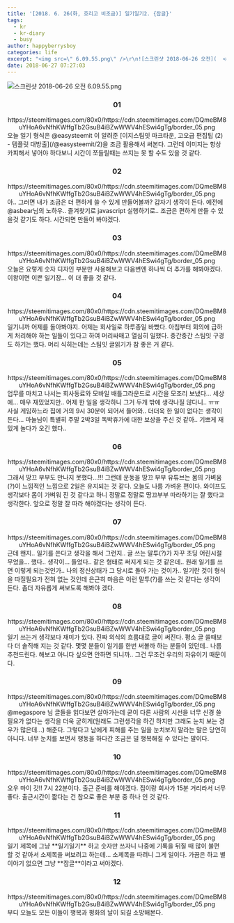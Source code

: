 ```yaml
---
title: '[2018. 6. 26(화, 흐리고 비조금)] 일기일기2. {잡글}'
tags:
  - kr
  - kr-diary
  - busy
author: happyberrysboy
categories: life
excerpt: "<img src=\" 6.09.55.png\" />\r\n![스크린샷 2018-06-26 오전](  <center><h3>01</h3>/cdn.steemitimages.com/DQmeBM8uYHoA6vNfhKWffgTb2GsuB4iBZwWWV4hESwi4gTg/border_05.png </center> 오늘 일기 형식은 @easysteemit 이 알려준  [이지스팀잇 마크타운, 고오급 편집팁 (2....."
date: 2018-06-27 07:27:03
---
```


![스크린샷 2018-06-26 오전 6.09.55.png](https://ipfs.busy.org/ipfs/Qmc4dGAZ78FXjSKroZVBQkEQjGmHAAQ7318Rnfx8jvbrbq)

<center><h3>01</h3>https://steemitimages.com/80x0/https://cdn.steemitimages.com/DQmeBM8uYHoA6vNfhKWffgTb2GsuB4iBZwWWV4hESwi4gTg/border_05.png
</center>
오늘 일기 형식은 @easysteemit 이 알려준  [이지스팀잇 마크타운, 고오급 편집팁 (2) - 템플릿 대방출](/@easysteemit/2)을 조금 활용해서 써본다. 그런데 이미지는 항상 카피해서 넣어야 하다보니 시간이 쪼들릴때는 쓰지는 못 할 수도 있을 것 같다.
<br>
<center><h3>02</h3>https://steemitimages.com/80x0/https://cdn.steemitimages.com/DQmeBM8uYHoA6vNfhKWffgTb2GsuB4iBZwWWV4hESwi4gTg/border_05.png
</center>
아.. 그러면 내가 조금은 더 편하게 쓸 수 있게 만들어볼까? 갑자기 생각이 든다. 예전에 @asbear님의 노하우.. 즐겨찾기로 javascript 실행하기로.. 조금은 편하게 만들 수 있을것 같기도 하다. 시간되면 만들어 봐야겠다.
<br>
<center><h3>03</h3>https://steemitimages.com/80x0/https://cdn.steemitimages.com/DQmeBM8uYHoA6vNfhKWffgTb2GsuB4iBZwWWV4hESwi4gTg/border_05.png
</center>
오늘은 요렇게 숫자 디자인 부분만 사용해보고 다음번엔 하나씩 더 추가를 해봐야겠다. 이왕이면 이쁜 일기장... 이 더 좋을 것 같다.
<br>
<center><h3>04</h3>https://steemitimages.com/80x0/https://cdn.steemitimages.com/DQmeBM8uYHoA6vNfhKWffgTb2GsuB4iBZwWWV4hESwi4gTg/border_05.png
</center>
일기니까 어제를 돌아봐야지. 어제는 회사일로 하루종일 바빴다. 아침부터 회의에 급하게 처리해야 하는 일들이 있다고 하여 머리싸매고 열심히 일했다. 중간중간 스팀잇 구경도 하기는 했다. 머리 식히는데는 스팀잇 글읽기가 참 좋은 거 같다.

<br>
<center><h3>05</h3>https://steemitimages.com/80x0/https://cdn.steemitimages.com/DQmeBM8uYHoA6vNfhKWffgTb2GsuB4iBZwWWV4hESwi4gTg/border_05.png
</center>
업무를 마치고 나서는 회사동료와 모바일 배틀그라운드로 시간을 모조리 보냈다... 세상에... 매우 재밌었지만.. 어제 한 일을 생각하니 그거 두개 밖에 생각나질 않다니.. ㅠㅠ 사실 게임하느라 집에 거의 9시 30분이 되어서 들어와.. 더더욱 한 일이 없다는 생각이 든다... 마눌님이 특별히 주말 2박3일 독박휴가에 대한 보상을 주신 것 같아.. 기쁘게 재밌게 놀다가 오긴 했다.. 

<br>
<center><h3>06</h3>https://steemitimages.com/80x0/https://cdn.steemitimages.com/DQmeBM8uYHoA6vNfhKWffgTb2GsuB4iBZwWWV4hESwi4gTg/border_05.png
</center>
그래서 땅끄 부부도 만나지 못했다...!!! 그런데 운동을 땅끄 부부 유튜브는 몸의 가벼움(?)이 느낌적인 느낌으로 2일은 유지되는 것 같다. 오늘도 나름 가벼운 편이다. 와이프도 생각보다 몸이 가벼워 진 것 같다고 하니 정말로 정말로 땅끄부부 따라하기는 잘 했다고 생각한다. 앞으로 정말 잘 따라 해야겠다는 생각이 든다.

<br>
<center><h3>07</h3>https://steemitimages.com/80x0/https://cdn.steemitimages.com/DQmeBM8uYHoA6vNfhKWffgTb2GsuB4iBZwWWV4hESwi4gTg/border_05.png
</center>
근데 왠지.. 일기를 쓴다고 생각을 해서 그런지.. 글 쓰는 말투(?)가 자꾸 초딩 어린시절 무었을... 했다.. 생각이... 들었다.. 같은 형태로 써지게 되는 것 같은데.. 원래 일기를 쓰면 이렇게 되는것인가.. 나의 정신상태가 그 당시로 돌아 가는 것이가.. 일기란 것이 형식을 따질필요가 전혀 없는 것인데 은근히 마음은 이런 말투(?)를 쓰는 것 같다는 생각이 든다. 좀더 자유롭게 써보도록 해봐야 겠다.

<br>
<center><h3>08</h3>https://steemitimages.com/80x0/https://cdn.steemitimages.com/DQmeBM8uYHoA6vNfhKWffgTb2GsuB4iBZwWWV4hESwi4gTg/border_05.png
</center>
일기 쓰는거 생각보다 재미가 있다. 진짜 의식의 흐름대로 글이 써진다. 평소 글 쓸때보다 더 솔직해 지는 것 같다. 몇몇 분들이 일기를 한번 써볼까 하는 분들이 있던데.. 나름 추천드린다. 해보고 아니다 싶으면 안하면 되니까.. 그건 무조건 우리의 자유이기 때문이다.

<br>
<center><h3>09</h3>https://steemitimages.com/80x0/https://cdn.steemitimages.com/DQmeBM8uYHoA6vNfhKWffgTb2GsuB4iBZwWWV4hESwi4gTg/border_05.png
</center>
@megaspore 님 글들을 읽다보면 살아가는데 굳이 다른 사람의 시선을 너무 신경 쓸 필요가 없다는 생각을 더욱 굳히게(원래도 그런생각을 하긴 하지만 그래도 눈치 보는 경우가 많은데...) 해준다. 그렇다고 남에게 피해를 주는 일을 눈치보지 말라는 말은 당연히 아니다. 너무 눈치를 보면서 행동을 하다간 조금은 덜 행복해질 수 있다는 말이다.

<br>
<center><h3>10</h3>https://steemitimages.com/80x0/https://cdn.steemitimages.com/DQmeBM8uYHoA6vNfhKWffgTb2GsuB4iBZwWWV4hESwi4gTg/border_05.png
</center>
오우 마이 갓!! 7시 22분이다. 출근 준비를 해야겠다. 집이랑 회사가 15분 거리라서 너무 좋다. 출근시간이 짧다는 건 참으로 좋은 부분 중 하나 인 것 같다.

<br>
<center><h3>11</h3>https://steemitimages.com/80x0/https://cdn.steemitimages.com/DQmeBM8uYHoA6vNfhKWffgTb2GsuB4iBZwWWV4hESwi4gTg/border_05.png
</center>
일기 제목에 그냥 **일기일기** 하고 숫자만 쓰자니 나중에 기록을 뒤질 때 많이 불편 할 것 같아서 소제목을 써보려고 하는데... 소제목을 따려니 그게 일이다. 가끔은 하고 별 이야기 없으면 그냥 **잡글**이라고 써야겠다.

<br>
<center><h3>12</h3>https://steemitimages.com/80x0/https://cdn.steemitimages.com/DQmeBM8uYHoA6vNfhKWffgTb2GsuB4iBZwWWV4hESwi4gTg/border_05.png
</center>
부디 오늘도 모든 이들이 행복과 평화의 날이 되길 소망해본다.